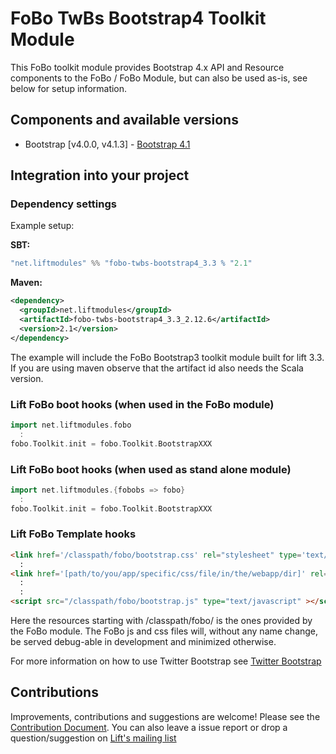 # FoBo TwBs Bootstrap4 Toolkit Module

This FoBo toolkit module provides Bootstrap 4.x API and Resource components to the FoBo / FoBo Module, 
but can also be used as-is, see below for setup information. 

## Components and available versions 

- Bootstrap [v4.0.0, v4.1.3] - [Bootstrap 4.1](https://getbootstrap.com/docs/4.1)

## Integration into your project 

### Dependency settings

Example setup:

**SBT:**
```scala
"net.liftmodules" %% "fobo-twbs-bootstrap4_3.3 % "2.1"
```
**Maven:**
```xml
<dependency>
  <groupId>net.liftmodules</groupId>
  <artifactId>fobo-twbs-bootstrap4_3.3_2.12.6</artifactId>
  <version>2.1</version>
</dependency>
```
The example will include the FoBo Bootstrap3 toolkit module built for lift 3.3. 
If you are using maven observe that the artifact id also needs the Scala version.

### Lift FoBo boot hooks (when used in the FoBo module)
```scala
import net.liftmodules.fobo 
  :
fobo.Toolkit.init = fobo.Toolkit.BootstrapXXX 
```    

### Lift FoBo boot hooks (when used as stand alone module)
```scala
import net.liftmodules.{fobobs => fobo}
  :
fobo.Toolkit.init = fobo.Toolkit.BootstrapXXX 
```
### Lift FoBo Template hooks
```html
<link href='/classpath/fobo/bootstrap.css' rel="stylesheet" type='text/css'>  
  :
<link href='[path/to/you/app/specific/css/file/in/the/webapp/dir]' rel="stylesheet" type='text/css'>
  :
  :
<script src="/classpath/fobo/bootstrap.js" type="text/javascript" ></script>
```
Here the resources starting with /classpath/fobo/ is the ones provided by the FoBo module. 
The FoBo js and css files will, without any name change, be served debug-able in development and minimized otherwise. 

For more information on how to use Twitter Bootstrap see [Twitter Bootstrap](http://twitter.github.com/bootstrap/)

## Contributions

Improvements, contributions and suggestions are welcome! Please see the [Contribution Document](https://github.com/karma4u101/FoBo/blob/master/CONTRIBUTING.md). You can also leave a issue report or drop a question/suggestion on [Lift's mailing list](http://groups.google.com/group/liftweb/) 

